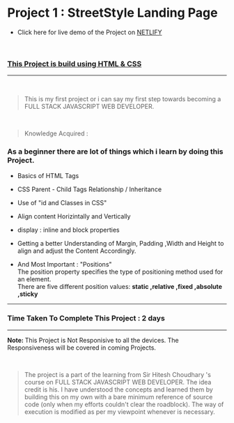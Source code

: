 # Project 1 : StreetStyle Landing Page

- Click here for live demo of the Project on [ NETLIFY ](https://parikshitproject1.netlify.app/ "Parikshit Project 1")

<br/>

### <ins> This Project is build using HTML & CSS </ins>

***
<br/>


>This is my first project or i can say my first step towards becoming a FULL STACK JAVASCRIPT WEB DEVELOPER.

<br/>

>Knowledge Acquired :
### As a beginner  there are lot of things which i learn by doing this Project.
- Basics of HTML Tags
- CSS Parent - Child Tags Relationship / Inheritance
- Use of "id and Classes in CSS" 
- Align content Horizintally and Vertically
- display : inline and block properties
- Getting a better Understanding of Margin, Padding ,Width and Height to align and adjust the Content Accordingly.
  <br/>

- And Most Important : "Positions" <br/>
The position property specifies the type of positioning method used for an element. </br>
There are five different position values:
<b>static ,relative ,fixed ,absolute ,sticky</b>

***

### Time Taken To Complete This Project : 2 days

***

<b> Note: </b>  This Project is Not Responisive to all the devices. The Responsiveness will be covered in coming Projects.

<br>

>The project is a part of the learning from Sir Hitesh Choudhary 's course on FULL STACK JAVASCRIPT WEB DEVELOPER. The idea credit is his. I have understood the concepts and learned them by building this on my own with a bare minimum reference of source code (only when my efforts couldn't clear the roadblock). The way of execution is modified as per my viewpoint whenever is necessary.









